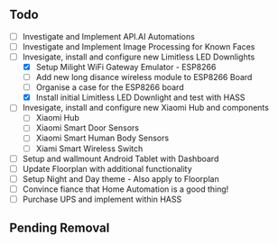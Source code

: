 ## Todo

- [ ] Investigate and Implement API.AI Automations
- [ ] Investigate and Implement Image Processing for Known Faces
- [ ] Invesigate, install and configure new Limitless LED Downlights
  - [x] Setup Milight WiFi Gateway Emulator - ESP8266
  - [ ] Add new long disance wireless module to ESP8266 Board
  - [ ] Organise a case for the ESP8266 board
  - [x] Install initial Limitless LED Downlight and test with HASS
- [ ] Invesigate, install and configure new Xiaomi Hub and components
  - [ ] Xiaomi Hub
  - [ ] Xiaomi Smart Door Sensors
  - [ ] Xiaomi Smart Human Body Sensors
  - [ ] Xiami Smart Wireless Switch
- [ ] Setup and wallmount Android Tablet with Dashboard
- [ ] Update Floorplan with additional functionality
- [ ] Setup Night and Day theme - Also apply to Floorplan
- [ ] Convince fiance that Home Automation is a good thing!
- [ ] Purchase UPS and implement within HASS

## Pending Removal
  
